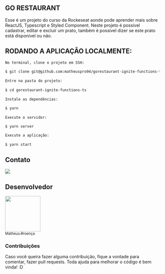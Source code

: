 ## GO RESTAURANT

Esse é um projeto do curso da Rockeseat aonde pode aprender mais sobre ReactJS, Typescript e Styled Component. Neste projeto é possível cadastrar, editar e excluir um prato, também é possível dizer se este prato está disponível ou não.

## RODANDO A APLICAÇÃO LOCALMENTE:

```bash
No terminal, clone o projeto em SSH:
 
$ git clone git@github.com:matheuspro94/gorestaurant-ignite-functions-ts.git
 
Entre na pasta do projeto:
 
$ cd gorestaurant-ignite-functions-ts
 
Instale as dependências:
 
$ yarn
 
Execute o servidor:

$ yarn server

Execute a aplicação:
 
$ yarn start
```

## Contato
 
<a targer="_blank" href="https://www.linkedin.com/in/matheus-proenca-dev/"><img src="https://img.icons8.com/fluency/48/000000/linkedin.png"/></a>
 
## Desenvolvedor
 
[<img src="https://avatars.githubusercontent.com/u/74427703?v=4" width=115><br><sub>Matheus Proença</sub>](https://github.com/mroenca40)
 
### Contribuições
 
Caso você queira fazer alguma contribuição, fique a vontade para comentar, fazer pull requests. Toda ajuda para melhorar o código é bem vinda! :D
 
###
